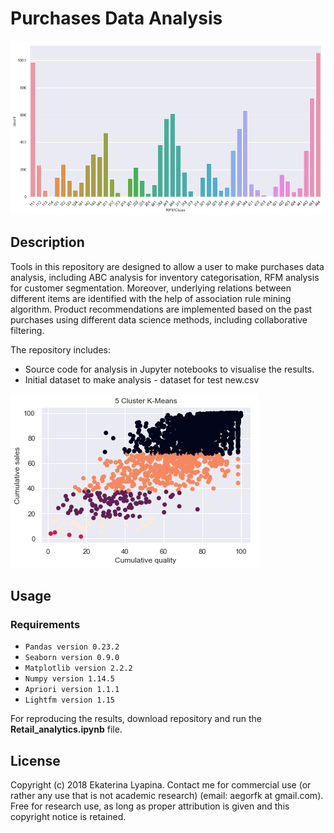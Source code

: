 # Purchases Data Analysis
![Example detection](assets/RFM.png)
## Description

Tools in this repository are designed to allow a user to make purchases data analysis, including ABC analysis for inventory categorisation, RFM analysis for customer segmentation.
Moreover, underlying relations between different items are identified with the help of association rule mining algorithm. Product recommendations are implemented based on the past purchases using different data science methods, including collaborative filtering.

The repository includes:
* Source code for analysis in Jupyter notebooks to visualise the results.
* Initial dataset to make analysis - dataset for test new.csv

![Trained model on Video](assets/sales.png)

## Usage
### Requirements
* `Pandas version 0.23.2`
* `Seaborn version 0.9.0`
* `Matplotlib version 2.2.2`
* `Numpy version 1.14.5`
* `Apriori version 1.1.1`
* `Lightfm version 1.15`

For reproducing the results, download repository and run the **Retail_analytics.ipynb** file.

## License
Copyright (c) 2018 Ekaterina Lyapina. Contact me for commercial use (or rather any use that is not academic research) (email: aegorfk at gmail.com). Free for research use, as long as proper attribution is given and this copyright notice is retained.
